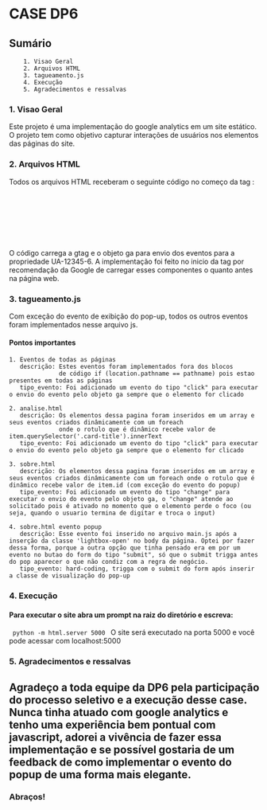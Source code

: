 # CASE DP6

## Sumário
        1. Visao Geral
        2. Arquivos HTML
        3. tagueamento.js
        4. Execução
        5. Agradecimentos e ressalvas

### 1. Visao Geral
Este projeto é uma implementação do google analytics em um site estático. O projeto tem como objetivo capturar interações de usuários nos elementos das páginas do site.

### 2. Arquivos HTML
Todos os arquivos HTML receberam o seguinte código no começo da tag <head>:

<code>
  <!-- Global site tag (gtag.js) - Google Analytics -->
  <script async src="https://www.googletagmanager.com/gtag/js?id=G-PD9PQ7TGTC"></script>
  <script>
	window.dataLayer = window.dataLayer || [];
	function gtag(){dataLayer.push(arguments);}
	gtag('js', new Date());
	  
    gtag('config', 'UA-12345-6');
  </script>
<!-- Google Analytics -->
  <script>
    (function(i,s,o,g,r,a,m){i['GoogleAnalyticsObject']=r;i[r]=i[r]||function(){
    (i[r].q=i[r].q||[]).push(arguments)},i[r].l=1*new Date();a=s.createElement(o),
    m=s.getElementsByTagName(o)[0];a.async=1;a.src=g;m.parentNode.insertBefore(a,m)
    })(window,document,'script','https://www.google-analytics.com/analytics.js','ga');

    ga('create', 'UA-12345-6', 'auto');
    ga('send', 'pageview');
  </script>
<!-- End Google Analytics -->  
</code>

O código carrega a gtag e o objeto ga para envio dos eventos para a propriedade UA-12345-6. A implementação foi feito no inicio da tag <head>
por recomendação da Google de carregar esses componentes o quanto antes na página web.

### 3. tagueamento.js
Com exceção do evento de exibição do pop-up, todos os outros eventos foram implementados nesse arquivo js. 

#### Pontos importantes
    1. Eventos de todas as páginas
       descrição: Estes eventos foram implementados fora dos blocos 
				  de código if (location.pathname == pathname) pois estao presentes em todas as páginas
       tipo_evento: Foi adicionado um evento do tipo "click" para executar o envio do evento pelo objeto ga sempre que o elemento for clicado

    2. analise.html
       descrição: Os elementos dessa pagina foram inseridos em um array e seus eventos criados dinâmicamente com um foreach
				  onde o rotulo que é dinâmico recebe valor de item.querySelector('.card-title').innerText
       tipo_evento: Foi adicionado um evento do tipo "click" para executar o envio do evento pelo objeto ga sempre que o elemento for clicado

    3. sobre.html
       descrição: Os elementos dessa pagina foram inseridos em um array e seus eventos criados dinâmicamente com um foreach onde o rotulo que é dinâmico recebe valor de item.id (com exceção do evento do popup)
       tipo_evento: Foi adicionado um evento do tipo "change" para executar o envio do evento pelo objeto ga, o "change" atende ao solicitado pois é ativado no momento que o elemento perde o foco (ou seja, quando o usuario termina de digitar e troca o input)
	   
    4. sobre.html evento popup
       descrição: Esse evento foi inserido no arquivo main.js após a inserção da classe 'lightbox-open' no body da página. Optei por fazer dessa forma, porque a outra opção que tinha pensado era em por um evento no butao do form do tipo "submit", só que o submit trigga antes do pop aparecer o que não condiz com a regra de negócio.
       tipo_evento: hard-coding, trigga com o submit do form após inserir a classe de visualização do pop-up
    


### 4. Execução

#### Para executar o site abra um prompt na raiz do diretório e escreva:
<code> python -m html.server 5000 </code>
O site será executado na porta 5000 e você pode acessar com localhost:5000

### 5. Agradecimentos e ressalvas

## Agradeço a toda equipe da DP6 pela participação do processo seletivo e a execução desse case. Nunca tinha atuado com google analytics e tenho uma experiência bem pontual com javascript, adorei a vivência de fazer essa implementação e se possível gostaria de um feedback de como implementar o evento do popup de uma forma mais elegante.

### Abraços!
